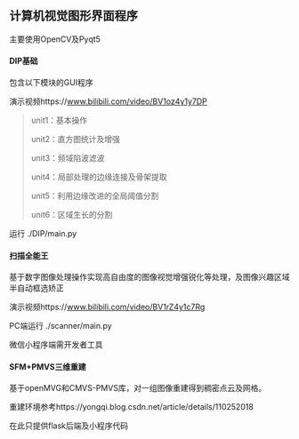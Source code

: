 ## 计算机视觉图形界面程序

主要使用OpenCV及Pyqt5



#### DIP基础

包含以下模块的GUI程序

演示视频https://www.bilibili.com/video/BV1oz4y1y7DP

> unit1：基本操作
>
> unit2：直方图统计及增强
>
> unit3：频域陷波滤波
>
> unit4：局部处理的边缘连接及骨架提取
>
> unit5：利用边缘改进的全局阈值分割
>
> unit6：区域生长的分割

运行 ./DIP/main.py



#### 扫描全能王

基于数字图像处理操作实现高自由度的图像视觉增强锐化等处理，及图像兴趣区域半自动框选矫正

演示视频https://www.bilibili.com/video/BV1rZ4y1c7Rg

PC端运行 ./scanner/main.py

微信小程序端需开发者工具



#### SFM+PMVS三维重建

基于openMVG和CMVS-PMVS库，对一组图像重建得到稠密点云及网格。

重建环境参考https://yongqi.blog.csdn.net/article/details/110252018

在此只提供flask后端及小程序代码



